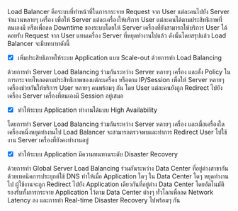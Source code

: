 Load Balancer คือระบบที่ทำหน้าที่ในการกระจาย Request จาก User แต่ละคนไปยัง Server จำนวนหลายๆ เครื่อง เพื่อให้ Server แต่ละเครื่องให้บริการ User แต่ละคนได้ตามประสิทธิภาพที่ตนเองมี หรือเพื่อลด Downtime ของระบบโดยให้ Server เครื่องที่ยังสามารถให้บริการ User ได้คอยรับ Request จาก User แทนเครื่อง Server ที่หยุดทำงานไปแล้ว ดังนั้นโดยสรุปแล้ว Load Balancer จะมีบทบาทดังนี้

- [x] เพิ่มประสิทธิภาพให้ระบบ Application แบบ Scale-out ด้วยการทำ Load Balancing

ด้วยการทำ Server Load Balancing ร่วมกันระหว่าง Server หลายๆ เครื่อง และตั้ง Policy ในการกระจายโหลดตามประสิทธิภาพของแต่ละเครื่อง หรือตาม IP/Session เพื่อให้ Server หลายๆ เครื่องช่วยกันให้บริการ User หลายๆ คนพร้อมๆ กัน โดย User แต่ละคนยังถูก Redirect ไปยังเครื่อง Server เครื่องที่ตนเองมี Session อยู่เสมอ

- [x] ทำให้ระบบ Application ทำงานได้แบบ High Availability

โดยการทำ Server Load Balancing ร่วมกันระหว่าง Server หลายๆ เครื่อง และเมื่อเครื่องใดเครื่องหนึ่งหยุดทำงานไป Load Balancer จะสามารถตรวจพบและทำการ Redirect User ไปใช้งาน Server เครื่องที่ยังคงทำงานอยู่

- [x] ทำให้ระบบ Application มีความทนทานระดับ Disaster Recovery

ด้วยการทำ Global Server Load Balancing ร่วมกันระหว่าง Data Center ที่อยู่ต่างสาขากันด้วยเทคนิคการประยุกต์ใช้ DNS ทำให้เมื่อ Application ใดๆ ใน Data Center ใดๆ หยุดทำงานไป ผู้ใช้งานจะถูก Redirect ไปยัง Application เดียวกันที่อยู่ต่าง Data Center โดยอัตโนมัติ รองรับทั้งการกระจาย Application ไว้ตาม Data Center ต่างๆ ทั่วโลกเพื่อลด Network Latency ลง และการทำ Real-time Disaster Recovery ไปพร้อมๆ กัน

